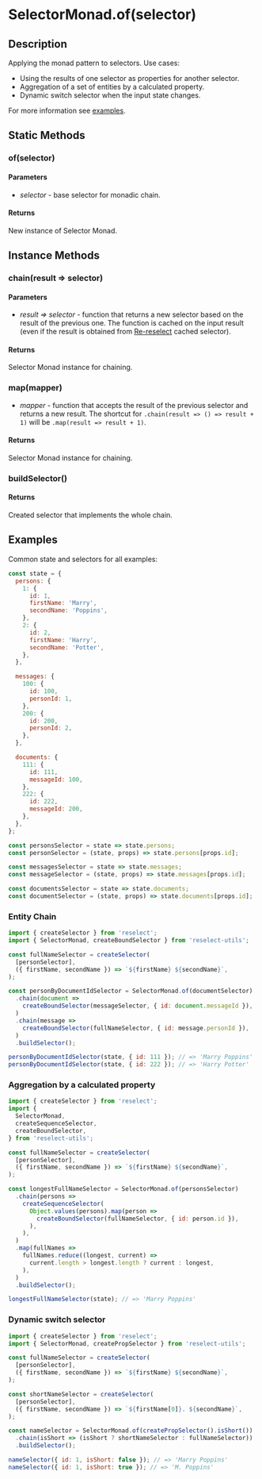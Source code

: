 # SelectorMonad.of(selector)

## Description

Applying the monad pattern to selectors. Use cases:

- Using the results of one selector as properties for another selector.
- Aggregation of a set of entities by a calculated property.
- Dynamic switch selector when the input state changes.

For more information see [examples](#examples).

## Static Methods

### of(selector)

#### Parameters

- _selector_ - base selector for monadic chain.

#### Returns

New instance of Selector Monad.

## Instance Methods

### chain(result => selector)

#### Parameters

- _result => selector_ - function that returns a new selector based on the result of the previous one.
  The function is cached on the input result (even if the result is obtained
  from [Re-reselect](https://github.com/toomuchdesign/re-reselect) cached selector).

#### Returns

Selector Monad instance for chaining.

### map(mapper)

- _mapper_ - function that accepts the result of the previous selector and returns a new result.
  The shortcut for `.chain(result => () => result + 1)` will be `.map(result => result + 1)`.

#### Returns

Selector Monad instance for chaining.

### buildSelector()

#### Returns

Created selector that implements the whole chain.

## Examples

Common state and selectors for all examples:

```js
const state = {
  persons: {
    1: {
      id: 1,
      firstName: 'Marry',
      secondName: 'Poppins',
    },
    2: {
      id: 2,
      firstName: 'Harry',
      secondName: 'Potter',
    },
  },

  messages: {
    100: {
      id: 100,
      personId: 1,
    },
    200: {
      id: 200,
      personId: 2,
    },
  },

  documents: {
    111: {
      id: 111,
      messageId: 100,
    },
    222: {
      id: 222,
      messageId: 200,
    },
  },
};

const personsSelector = state => state.persons;
const personSelector = (state, props) => state.persons[props.id];

const messagesSelector = state => state.messages;
const messageSelector = (state, props) => state.messages[props.id];

const documentsSelector = state => state.documents;
const documentSelector = (state, props) => state.documents[props.id];
```

### Entity Chain

```js
import { createSelector } from 'reselect';
import { SelectorMonad, createBoundSelector } from 'reselect-utils';

const fullNameSelector = createSelector(
  [personSelector],
  ({ firstName, secondName }) => `${firstName} ${secondName}`,
);

const personByDocumentIdSelector = SelectorMonad.of(documentSelector)
  .chain(document =>
    createBoundSelector(messageSelector, { id: document.messageId }),
  )
  .chain(message =>
    createBoundSelector(fullNameSelector, { id: message.personId }),
  )
  .buildSelector();

personByDocumentIdSelector(state, { id: 111 }); // => 'Marry Poppins'
personByDocumentIdSelector(state, { id: 222 }); // => 'Harry Potter'
```

### Aggregation by a calculated property

```js
import { createSelector } from 'reselect';
import {
  SelectorMonad,
  createSequenceSelector,
  createBoundSelector,
} from 'reselect-utils';

const fullNameSelector = createSelector(
  [personSelector],
  ({ firstName, secondName }) => `${firstName} ${secondName}`,
);

const longestFullNameSelector = SelectorMonad.of(personsSelector)
  .chain(persons =>
    createSequenceSelector(
      Object.values(persons).map(person =>
        createBoundSelector(fullNameSelector, { id: person.id }),
      ),
    ),
  )
  .map(fullNames =>
    fullNames.reduce((longest, current) =>
      current.length > longest.length ? current : longest,
    ),
  )
  .buildSelector();

longestFullNameSelector(state); // => 'Marry Poppins'
```

### Dynamic switch selector

```js
import { createSelector } from 'reselect';
import { SelectorMonad, createPropSelector } from 'reselect-utils';

const fullNameSelector = createSelector(
  [personSelector],
  ({ firstName, secondName }) => `${firstName} ${secondName}`,
);

const shortNameSelector = createSelector(
  [personSelector],
  ({ firstName, secondName }) => `${firstName[0]}. ${secondName}`,
);

const nameSelector = SelectorMonad.of(createPropSelector().isShort())
  .chain(isShort => (isShort ? shortNameSelector : fullNameSelector))
  .buildSelector();

nameSelector({ id: 1, isShort: false }); // => 'Marry Poppins'
nameSelector({ id: 1, isShort: true }); // => 'M. Poppins'
```
